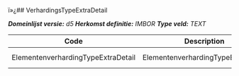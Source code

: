 ï»¿## VerhardingsTypeExtraDetail

*__Domeinlijst versie:__ d5*
*__Herkomst definitie:__ IMBOR*
*__Type veld:__ TEXT*

|__Code__ |__Description__ |__Definitie__	|
|	---	|	---	|   ---	| 
| ElementenverhardingTypeExtraDetail | ElementenverhardingTypeExtraDetail | Extra detail voor elementverharding |
